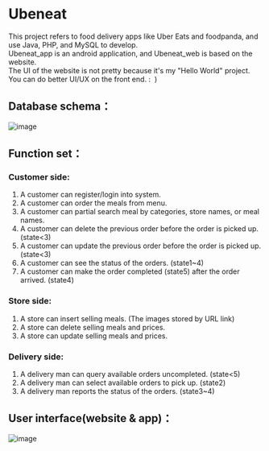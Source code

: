 # Ubeneat

This project refers to food delivery apps like Uber Eats and foodpanda, and use Java, PHP, and MySQL to develop.  
Ubeneat_app is an android application, and Ubeneat_web is based on the website.  
The UI of the website is not pretty because it's my "Hello World" project.
You can do better UI/UX on the front end. :&nbsp; )

## Database schema：
![image](https://github.com/benntust/Ubeneat/blob/master/img/schema.jpg)

## Function set：  
### Customer side:
1.  A customer can register/login into system.  
2.  A customer can order the meals from menu.  
3. A customer can partial search meal by categories, store names, or meal names.  
4. A customer can delete the previous order before the order is picked up. (state<3)  
5. A customer can update the previous order before the order is picked up. (state<3)  
6. A customer can see the status of the orders. (state1~4)  
7. A customer can make the order completed (state5) after the order arrived. (state4)  
### Store side:  
1. A store can insert selling meals. (The images stored by URL link)  
2. A store can delete selling meals and prices.  
3. A store can update selling meals and prices.  
### Delivery side:  
1. A delivery man can query available orders uncompleted. (state<5)  
2. A delivery man can select available orders to pick up. (state2)  
3. A delivery man reports the status of the orders. (state3~4) 
## User interface(website & app)： 
![image](https://github.com/benntust/Ubeneat/blob/master/img/UI.jpg)
